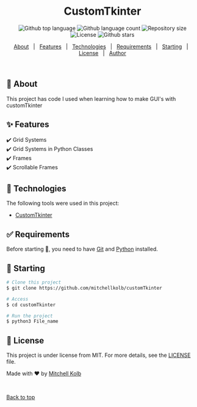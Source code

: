 

<h1 align="center">CustomTkinter</h1>

<p align="center">
  <img alt="Github top language" src="https://img.shields.io/github/languages/top/mitchellkolb/customTkinter?color=56BEB8">

  <img alt="Github language count" src="https://img.shields.io/github/languages/count/mitchellkolb/customTkinter?color=56BEB8">

  <img alt="Repository size" src="https://img.shields.io/github/repo-size/mitchellkolb/customTkinter?color=56BEB8">

  <img alt="License" src="https://img.shields.io/github/license/mitchellkolb/customTkinter?color=56BEB8">

  <!-- <img alt="Github issues" src="https://img.shields.io/github/issues/{{YOUR_GITHUB_USERNAME}}/customtkinter-tutorial?color=56BEB8" /> -->

  <!-- <img alt="Github forks" src="https://img.shields.io/github/forks/{{YOUR_GITHUB_USERNAME}}/customtkinter-tutorial?color=56BEB8" /> -->

  <img alt="Github stars" src="https://img.shields.io/github/stars/mitchellkolb/customTkinter?color=56BEB8" />
</p>

<!-- Status -->

<!-- <h4 align="center"> 
	🚧  CustomTkinter Tutorial 🚀 Under construction...  🚧
</h4> 

<hr> -->

<p align="center">
  <a href="#dart-about">About</a> &#xa0; | &#xa0; 
  <a href="#sparkles-features">Features</a> &#xa0; | &#xa0;
  <a href="#rocket-technologies">Technologies</a> &#xa0; | &#xa0;
  <a href="#white_check_mark-requirements">Requirements</a> &#xa0; | &#xa0;
  <a href="#checkered_flag-starting">Starting</a> &#xa0; | &#xa0;
  <a href="#memo-license">License</a> &#xa0; | &#xa0;
  <a href="https://github.com/mitchellkolb" target="_blank">Author</a>
</p>

<br>

## :dart: About ##

This project has code I used when learning how to make GUI's with customTkinter 

## :sparkles: Features ##

:heavy_check_mark: Grid Systems\
:heavy_check_mark: Grid Systems in Python Classes\
:heavy_check_mark: Frames\
:heavy_check_mark: Scrollable Frames

## :rocket: Technologies ##

The following tools were used in this project:

- [CustomTkinter](https://customtkinter.tomschimansky.com/)


## :white_check_mark: Requirements ##

Before starting :checkered_flag:, you need to have [Git](https://git-scm.com) and [Python](https://www.python.org/downloads/) installed.

## :checkered_flag: Starting ##

```bash
# Clone this project
$ git clone https://github.com/mitchellkolb/customTkinter

# Access
$ cd customTkinter

# Run the project
$ python3 File_name

```

## :memo: License ##

This project is under license from MIT. For more details, see the [LICENSE](LICENSE) file.


Made with :heart: by <a href="https://github.com/mitchellkolb" target="_blank">Mitchell Kolb</a>

&#xa0;

<a href="#top">Back to top</a>
